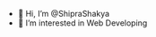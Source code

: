 - 👋 Hi, I’m @ShipraShakya
- 👀 I’m interested in Web Developing

<!---
ShipraShakya/ShipraShakya is a ✨ special ✨ repository because its `README.md` (this file) appears on your GitHub profile.
You can click the Preview link to take a look at your changes.
--->
